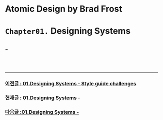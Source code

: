 # Atomic Design by Brad Frost

# `Chapter01.` Designing Systems

## **-**

<br/>
<br/>

---

### [이전글 : 01.Designing Systems - Style guide challenges](./01-DesigningSystems-08.md)

### 현재글 : 01.Designing Systems -

### [다음글 :01.Designing Systems - ](./01-DesigningSystems-10.md)
